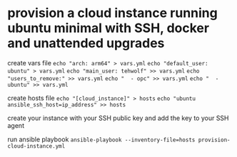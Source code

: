 # provision a cloud instance running ubuntu minimal with SSH, docker and unattended upgrades

create vars file
`echo "arch: arm64" > vars.yml`
`echo "default_user: ubuntu" > vars.yml`
`echo "main_user: tehwolf" >> vars.yml`
`echo "users_to_remove:" >> vars.yml`
`echo "  - opc" >> vars.yml`
`echo "  - ubuntu" >> vars.yml`

create hosts file
`echo "[cloud_instance]" > hosts`
`echo "ubuntu ansible_ssh_host=ip_address" >> hosts`

create your instance with your SSH public key and add the key to your SSH agent

run ansible playbook
`ansible-playbook --inventory-file=hosts provision-cloud-instance.yml`
